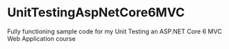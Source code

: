 # UnitTestingAspNetCore6MVC
Fully functioning sample code for my Unit Testing an ASP.NET Core 6 MVC Web Application course
